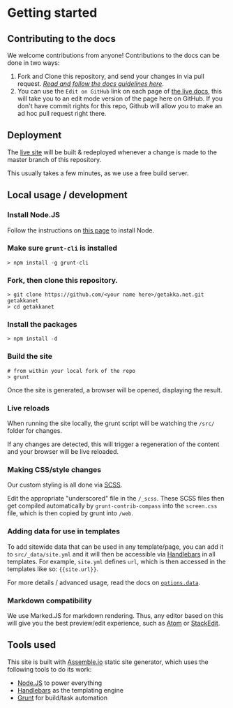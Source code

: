# Getting started

## Contributing to the docs
We welcome contributions from anyone! Contributions to the docs can be done in two ways:

1. Fork and Clone this repository, and send your changes in via pull request. [*Read and follow the docs guidelines here*](DOCS_GUIDELINES.md).
2. You can use the `Edit on GitHub` link on each page of [the live docs](http://getakka.net/docs), this will take you to an edit mode version of the page here on GitHub. If you don't have commit rights for this repo, Github will allow you to make an ad hoc pull request right there.

## Deployment
The [live site](http://GetAkka.NET) will be built & redeployed whenever a change is made to the master branch of this repository.

This usually takes a few minutes, as we use a free build server.

## Local usage / development
### Install Node.JS
Follow the instructions on [this page](https://github.com/joyent/node/wiki/Installation) to install Node.

### Make sure `grunt-cli` is installed
```
> npm install -g grunt-cli
```

### Fork, then clone this repository.
```
> git clone https://github.com/<your name here>/getakka.net.git getakkanet
> cd getakkanet
```

### Install the packages
```
> npm install -d
```

### Build the site
```
# from within your local fork of the repo
> grunt
```

Once the site is generated, a browser will be opened, displaying the result.

### Live reloads
When running the site locally, the grunt script will be watching the `/src/` folder for changes.

If any changes are detected, this will trigger a regeneration of the content and your browser will be live reloaded.

### Making CSS/style changes
Our custom styling is all done via [SCSS](http://sass-lang.com/documentation/file.SASS_REFERENCE.html).

Edit the appropriate "underscored" file in the `/_scss`. These SCSS files then get compiled automatically by `grunt-contrib-compass` into the `screen.css` file, which is then copied by grunt into `/web`.

### Adding data for use in templates
To add sitewide data that can be used in any template/page, you can add it to `src/_data/site.yml` and it will then be accessible via [Handlebars](handlebarsjs.com) in all templates. For example, `site.yml` defines `url`, which is then accessed in the templates like so: `{{site.url}}`.

For more details / advanced usage, read the docs on [`options.data`](http://assemble.io/docs/options-data.html).

### Markdown compatibility
We use Marked.JS for markdown rendering. Thus, any editor based on this will give you the best preview/edit experience, such as [Atom](https://atom.io) or [StackEdit](https://stackedit.io/).

## Tools used
This site is built with [Assemble.io](http://assemble.io) static site generator, which uses the following tools to do its work:

- [Node.JS](https://nodejs.org/) to power everything
- [Handlebars](handlebarsjs.com) as the templating engine
- [Grunt](http://gruntjs.com/) for build/task automation